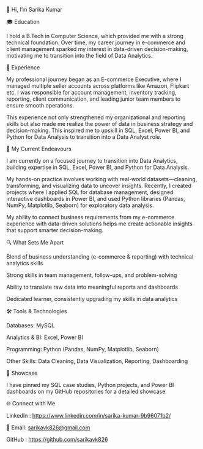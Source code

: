 👋 Hi, I’m Sarika Kumar

🎓 Education

I hold a B.Tech in Computer Science, which provided me with a strong technical foundation. Over time, my career journey in e-commerce and client management sparked my interest in data-driven decision-making, motivating me to transition into the field of Data Analytics.

💼 Experience

My professional journey began as an E-commerce Executive, where I managed multiple seller accounts across platforms like Amazon, Flipkart etc. I was responsible for account management, inventory tracking, reporting, client communication, and leading junior team members to ensure smooth operations.

This experience not only strengthened my organizational and reporting skills but also made me realize the power of data in business strategy and decision-making. This inspired me to upskill in SQL, Excel, Power BI, and Python for Data Analysis to transition into a Data Analyst role.

🚀 My Current Endeavours

I am currently on a focused journey to transition into Data Analytics, building expertise in SQL, Excel, Power BI, and Python for Data Analysis.

My hands-on practice involves working with real-world datasets—cleaning, transforming, and visualizing data to uncover insights. Recently, I created projects where I applied SQL for database management, designed interactive dashboards in Power BI, and used Python libraries (Pandas, NumPy, Matplotlib, Seaborn) for exploratory data analysis.

My ability to connect business requirements from my e-commerce experience with data-driven solutions helps me create actionable insights that support smarter decision-making.

🔍 What Sets Me Apart

Blend of business understanding (e-commerce & reporting) with technical analytics skills

Strong skills in team management, follow-ups, and problem-solving

Ability to translate raw data into meaningful reports and dashboards

Dedicated learner, consistently upgrading my skills in data analytics

🛠 Tools & Technologies

Databases:  MySQL

Analytics & BI: Excel, Power BI

Programming: Python (Pandas, NumPy, Matplotlib, Seaborn)

Other Skills: Data Cleaning, Data Visualization, Reporting, Dashboarding

📌 Showcase

I have pinned my SQL case studies, Python projects, and Power BI dashboards on my GitHub repositories
 for a detailed showcase.

🌐 Connect with Me

LinkedIn : https://www.linkedin.com/in/sarika-kumar-9b96071b2/

📧 Email: sarikavk826@gmail.com

GitHub : https://github.com/sarikavk826
